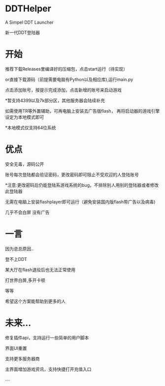 # DDTHelper
A Simpel DDT Launcher

新一代DDT登陆器

# 开始
推荐下载Releases里编译好的压缩包，点击start运行（待实现）

or直接下载源码（前提需要电脑有Python以及相应库),运行main.py

点击添加账号，按提示完成添加，点击新增的账号来启动游戏

*暂支持4399以及7k部分区，其他服务器会陆续补充

如需使用TR等外置辅助，可再电脑上安装去广告版flash，
再将启动器的游戏引擎设定为本地模式即可

*本地模式仅支持64位系统

# 优点
安全无毒，源码公开

账号每次登陆都会验证密码，更改密码即可阻止不受欢迎的人登陆账号

*注意:更改密码后仍能登陆系游戏系统的bug，不排除别人用别的登陆器或者修改此登陆器

无需在电脑上安装flashplayer即可运行（避免安装国内版flash带广告以及病毒)

几乎不会白屏
没有广告

# 一言

因为总总原因..

登不上DDT

某大厅在flash退役后也无法正常使用

打世界白屏,多开卡顿

等等

希望这个方案能帮助到更多的人

# 未来...

修复插件api，支持运行一些简单的用户脚本

界面UI重置

支持更多服务器商

主界面增加游戏资讯，支持快捷打开充值入口

....
